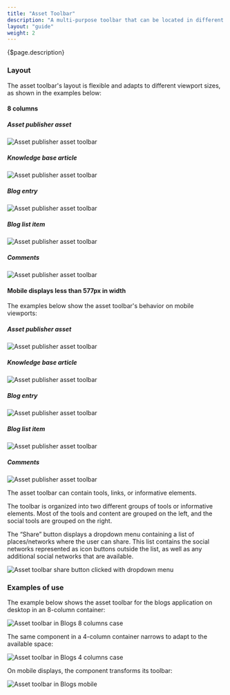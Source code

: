 ```yaml
---
title: "Asset Toolbar"
description: "A multi-purpose toolbar that can be located in different types of asset visualizations."
layout: "guide"
weight: 2
---
```


<div class="page-description">{$page.description}</div>

### Layout

The asset toolbar's layout is flexible and adapts to different viewport sizes, as shown in the examples below:

#### 8 columns

##### Asset publisher asset

![Asset publisher asset toolbar](../../../images/sites/AssetToolbarAssetPublisher.jpg)

##### Knowledge base article

![Asset publisher asset toolbar](../../../images/sites/AssetToolbarKnowledgeBase.jpg)

##### Blog entry

![Asset publisher asset toolbar](../../../images/sites/AssetToolbarBlog.jpg)

##### Blog list item

![Asset publisher asset toolbar](../../../images/sites/AssetToolbarBlogList.jpg)

##### Comments

![Asset publisher asset toolbar](../../../images/sites/AssetToolbarComments.jpg)

#### Mobile displays less than 577px in width

The examples below show the asset toolbar's behavior on mobile viewports:

##### Asset publisher asset

![Asset publisher asset toolbar](../../../images/sites/AssetToolbarAssetPublisherM.jpg)

##### Knowledge base article

![Asset publisher asset toolbar](../../../images/sites/AssetToolbarKnowledgeBaseM.jpg)

##### Blog entry

![Asset publisher asset toolbar](../../../images/sites/AssetToolbarBlogM.jpg)

##### Blog list item

![Asset publisher asset toolbar](../../../images/sites/AssetToolbarBlogListM.jpg)

##### Comments

![Asset publisher asset toolbar](../../../images/sites/AssetToolbarCommentsM.jpg)

The asset toolbar can contain tools, links, or informative elements. 

The toolbar is organized into two different groups of tools or informative elements. Most of the tools and content are grouped on the left, and the social tools are grouped on the right.

The “Share” button displays a dropdown menu containing a list of places/networks where the user can share. This list contains the social networks represented as icon buttons outside the list, as well as any additional social networks that are available.

![Asset toolbar share button clicked with dropdown menu](../../../images/sites/AssetToolbarBlogExample.jpg)

### Examples of use

The example below shows the asset toolbar for the blogs application on desktop in an 8-column container:

![Asset toolbar in Blogs 8 columns case](../../../images/sites/AssetToolbarBlogAdtExample.jpg)

The same component in a 4-column container narrows to adapt to the available space:

![Asset toolbar in Blogs 4 columns case](../../../images/sites/AssetToolbarBlogAdtResize.jpg)

On mobile displays, the component transforms its toolbar:

![Asset toolbar in Blogs mobile](../../../images/sites/AssetToolbarBlogAdtM.jpg)
